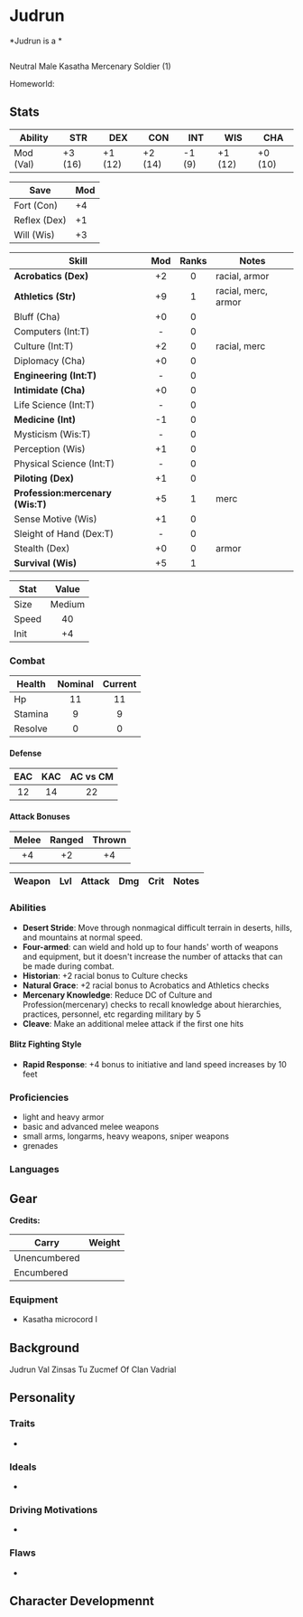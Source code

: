 # Judrun

*Judrun is a *

![]()

Neutral Male Kasatha Mercenary Soldier (1)

Homeworld: 

## Stats

|**Ability**|**STR**|**DEX**|**CON**|**INT**|**WIS**|**CHA**|
| ---- | ---- | ---- | ---- | ---- | ---- | ---- |
|Mod (Val)| +3 (16) | +1 (12) | +2 (14) | -1 (9) | +1 (12) | +0 (10) |

| Save | Mod |
| ---- | --- |
| Fort (Con) | +4 |
| Reflex (Dex) | +1 |
| Will (Wis) | +3 |

| Skill | Mod | Ranks | Notes
| ---- | :--: | :---: | ----- |
| **Acrobatics (Dex)** | +2 | 0 | racial, armor |
| **Athletics (Str)** | +9 | 1 | racial, merc, armor|
| Bluff (Cha) | +0 | 0 ||
| Computers (Int:T) | - | 0 ||
| Culture (Int:T) | +2 | 0 | racial, merc |
| Diplomacy (Cha) | +0 | 0 ||
| **Engineering (Int:T)** | - | 0 ||
| **Intimidate (Cha)** | +0 | 0 ||
| Life Science (Int:T) | - | 0 ||
| **Medicine (Int)**| -1 | 0 ||
| Mysticism (Wis:T) | - | 0 ||
| Perception (Wis) | +1 | 0 ||
| Physical Science (Int:T) | - | 0 ||
| **Piloting (Dex)** | +1 | 0 ||
| **Profession:mercenary (Wis:T)** | +5 | 1 | merc |
| Sense Motive (Wis) | +1 | 0 ||
| Sleight of Hand (Dex:T) | - | 0 ||
| Stealth (Dex) | +0 | 0 | armor |
| **Survival (Wis)** | +5 | 1 ||

| Stat | Value |
| ---- | :---: |
| Size | Medium |
| Speed | 40 |
| Init | +4 |

### Combat

| Health | Nominal | Current |
| ------ | :-----: | :-----: |
| Hp |  11 | 11 |
| Stamina | 9 | 9 |
| Resolve | 0 | 0 |

#### Defense
| EAC | KAC | AC vs CM |
| :-: | :-: | :------: |
| 12 | 14 | 22 |

#### Attack Bonuses

| Melee | Ranged | Thrown |
| :---: | :----: | :----: |
| +4 | +2 | +4 |

| Weapon | Lvl | Attack | Dmg | Crit | Notes |
| ------ | --- | ------ | --- | ---- | ----- |


### Abilities

- **Desert Stride**: Move through nonmagical difficult terrain in deserts, hills, and mountains at normal speed.
- **Four-armed**: can wield and hold up to four hands' worth of weapons and equipment, but it doesn't increase the number of attacks that can be made during combat.
- **Historian**: +2 racial bonus to Culture checks
- **Natural Grace**: +2 racial bonus to Acrobatics and Athletics checks
- **Mercenary Knowledge**: Reduce DC of Culture and Profession(mercenary) checks to recall knowledge about hierarchies, practices, personnel, etc regarding military by 5
- **Cleave**: Make an additional melee attack if the first one hits

#### Blitz Fighting Style

- **Rapid Response**: +4 bonus to initiative and land speed increases by 10 feet

### Proficiencies

- light and heavy armor
- basic and advanced melee weapons
- small arms, longarms, heavy weapons, sniper weapons
- grenades

### Languages

## Gear

**Credits:** 

| Carry | Weight |
| ----- | ------ |
| Unencumbered | |
| Encumbered |

### Equipment
- Kasatha microcord I

## Background

Judrun Val Zinsas Tu Zucmef Of Clan Vadrial

## Personality
### Traits

- 

### Ideals

- 

### Driving Motivations

- 

### Flaws

- 

## Character Developmennt
